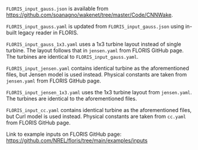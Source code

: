 `FLORIS_input_gauss.json` is available from https://github.com/soanagno/wakenet/tree/master/Code/CNNWake.

`FLORIS_input_gauss.yaml` is updated from `FLORIS_input_gauss.json` using in-built legacy reader in FLORIS.

`FLORIS_input_gauss_1x3.yaml` uses a 1x3 turbine layout instead of single turbine. The layout follows that in `jensen.yaml` from FLORIS GitHub page. The turbines are identical to `FLORIS_input_gauss.yaml`.

`FLORIS_input_jensen.yaml` contains identical turbine as the aforementioned files, but Jensen model is used instead. Physical constants are taken from `jensen.yaml` from FLORIS GitHub page.

`FLORIS_input_jensen_1x3.yaml` uses the 1x3 turbine layout from `jensen.yaml`. The turbines are identical to the aforementioned files.

`FLORIS_input_cc.yaml` contains identical turbine as the aforementioned files, but Curl model is used instead. Physical constants are taken from `cc.yaml` from FLORIS GitHub page.

Link to example inputs on FLORIS GitHub page: https://github.com/NREL/floris/tree/main/examples/inputs
